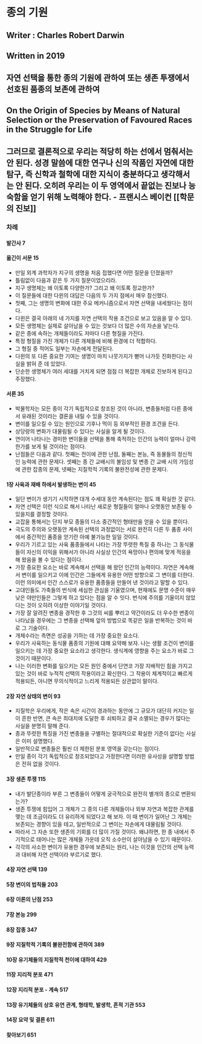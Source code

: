 # 종의 기원
## Writer : Charles Robert Darwin
## Written in 2019
## 자연 선택을 통한 종의 기원에 관하여 또는 생존 투쟁에서 선호된 품종의 보존에 관하여
## On the Origin of Species by Means of Natural Selection or the Preservation of Favoured Races in the Struggle for Life
## 그러므로 결론적으로 우리는 적당히 하는 선에서 멈춰서는 안 된다. 성경 말씀에 대한 연구나 신의 작품인 자연에 대한 탐구, 즉 신학과 철학에 대한 지식이 충분하다고 생각해서는 안 된다. 오히려 우리는 이 두 영역에서 끝없는 진보나 능숙함을 얻기 위해 노력해야 한다. - 프랜시스 베이컨 [[학문의 진보]]
### 차례
#### 발간사 7
#### 옮긴이 서문 15
- 만일 외계 과학자가 지구의 생명을 처음 접했다면 어떤 질문을 던졌을까?
- 틀림없이 다음과 같은 두 가지 질문이었으리라.
- 지구 생명체는 왜 이토록 다양한가? 그리고 왜 이토록 정교한가?
- 이 질문들에 대한 다윈의 대답은 다음의 두 가지 점에서 매우 참신했다.
- 첫째, 그는 생명의 변화에 대한 주요 메커니즘으로서 자연 선택을 내세웠다는 점이다.
- 다윈은 결국 아래의 네 가지를 자연 선택의 작용 조건으로 보고 있음을 알 수 있다.
- 모든 생명체는 실제로 살아남을 수 있는 것보다 더 많은 수의 자손을 낳는다.
- 같은 종에 속하는 개체들이라도 저마다 다른 형질을 가진다.
- 특정 형질을 가진 개체가 다른 개체들에 비해 환경에 더 적합하다.
- 그 형질 중 적어도 일부는 자손에게 전달된다.
- 다윈의 또 다른 중요한 기여는 생명이 마치 나뭇가지가 뻗어 나가듯 진화한다는 사실을 밝혀 준 데 있었다.
- 단순한 생명체가 여러 세대를 거치게 되면 점점 더 복잡한 개체로 진보하게 된다고 주장했다. 
#### 서론 35
- 박물학자는 모든 종이 각기 독립적으로 창조된 것이 아니라, 변종들처럼 다른 종에서 유래된 것이라는 결론을 내릴 수 있을 것이다.
- 변이를 일으킬 수 있는 원인으로 기후나 먹이 등 외부적인 환경 조건을 든다.
- 상당량의 변화가 대물림될 수 있다는 사실을 알게 될 것이다.
- 연이어 나타나는 경미한 변이들을 선택을 통해 축적하는 인간의 능력이 얼마나 강력한가를 보게 될 것이라는 점이다.
- 난점들은 다음과 같다. 첫째는 전이에 관한 난점, 둘째는 본능, 즉 동물들의 정신적인 능력에 관한 문제다. 셋째는 종 간 교배시의 불임성 및 변종 간 교배 시의 가임성에 관한 잡종의 문제, 넷째는 지질학적 기록의 불완전성에 관한 문제다.
#### 1장 사육과 재배 하에서 발생하는 변이 45
- 일단 변이가 생기기 시작하면 대개 수세대 동안 계속된다는 점도 꽤 확실한 것 같다.
- 자연 선택은 이런 식으로 해서 나타난 새로운 형질들이 얼마나 오랫동안 보존될 수 있을지를 결정할 것이다.
- 교잡을 통해서는 단지 부모 종들의 다소 중간적인 형태만을 얻을 수 있을 뿐이다.
- 극도의 주의와 오랫동안 계속된 선택의 과정없이는 서로 완전히 다른 두 품종 사이에서 중간적인 품종을 얻기란 아예 불가능한 일일 것이다.
- 우리가 기르고 있는 사육 품종들에서 나타는 가장 뚜렷한 특질 중 하나는 그 동식물들이 자신의 이익을 위해서가 아니라 사실상 인간의 욕망이나 편의에 맞게 적응을 해 왔음을 볼 수 있다는 점이다.
- 가장 중요한 요소는 바로 계속해서 선택을 해 왔던 인간의 능력이다. 자연은 계속해서 변이를 일으키고 이에 인간은 그들에게 유용한 어떤 방향으로 그 변이를 더한다. 이런 의미에서 인간 스스로가 유용한 품종들을 만들어 낸 것이라고 말할 수 있다.
- 고대인들도 가축들의 번식에 세심한 관심을 기울였으며, 현재에도 문명 수준이 매우 낮은 야만인들은 그렇게 하고 있다는 점을 알 수 잇다. 번식에 주의를 기울이지 않았다는 것이 오히려 이상한 이야기일 것이다.
- 가장 잘 알려진 변종을 경작한 후 그것의 씨를 뿌리고 약간이라도 더 우수한 변종이 나타났을 경우에는 그 변종을 선택해 앞의 방법으로 똑같은 일을 반복하는 것이 바로 그 기술이다.
- 개체수라는 측면은 성공을 기하는 데 가장 중요한 요소다.
- 우리가 사육하는 동식물 품종의 기원에 대해 요약해 보자. 나는 생활 조건이 변이를 일으키는 데 가장 중요한 요소라고 생각한다. 생식계에 영향을 주는 요소가 바로 그것이기 때문이다.
- 나는 이러한 변화를 일으키는 모든 원인 중에서 단연코 가장 지배적인 힘을 가지고 있는 것이 바로 누적적 선택의 작용이라고 확신한다. 그 작용이 체계적이고 빠르게 적용되든, 아니면 무의식적이고 느리게 적용되든 상관없이 말이다.<F13>
#### 2장 자연 상태의 변이 93
- 지질학은 우리에게, 작은 속은 시간이 경과하는 동안에 그 규모가 대단히 커지는 일이 흔한 반면, 큰 속은 최대치에 도달한 후 쇠퇴하고 결국 소멸되는 경우가 많다는 사실을 분명히 말해 준다.
- 종과 뚜렷한 특징을 가진 변종들을 구별하는 절대적으로 확실한 기준이 없다는 사실은 이미 설명했다.
- 일반적으로 변종들은 훨씬 더 제한된 분포 영역을 갖는다는 점이다.
- 만일 종이 각기 독립적으로 창조되었다고 가정한다면 이러한 유사성을 설명할 방법은 전혀 없을 것이다.
#### 3장 생존 투쟁 115
- 내가 발단종이라 부른 그 변종들이 어떻게 궁극적으로 완전히 별개의 종으로 변환되는가?
- 생존 투쟁에 힘입어 그 개체가 그 종의 다른 개체들이나 외부 자연과 복잡한 관계를 맺는 데 조금이라도 더 유리하게 되었다고 해 보자. 이 때 변이가 일어난 그 개체는 보존되는 경향이 있을 테고, 일반적으로 그 변이는 자손에게 대물림될 것이다.
- 따라서 그 자손 또한 생존의 기회를 더 많이 가질 것이다. 왜냐하면, 한 종 내에서 주기적으로 태어나는 많은 개체들 가운데 오직 소수만이 살아남을 수 있기 때문이다.
- 각각의 사소한 변이가 유용한 경우에 보존되는 원리, 나는 이것을 인간의 선택 능력과 대비해 자연 선택이라 부르기로 했다.

#### 4장 자연 선택 139

#### 5장 변이의 법칙들 203
#### 6장 이론의 난점 253
#### 7장 본능 299
#### 8장 잡종 347
#### 9장 지질학적 기록의 불완전함에 관하여 389
#### 10장 유기체들의 지질학적 천이에 대하여 429
#### 11장 지리적 분포 471
#### 12장 지리적 분포 - 계속 517
#### 13장 유기체들의 상호 유연 관계, 형태학, 발생학, 흔적 기관 553
#### 14장 요약 및 결론 611
#### 찾아보기 651

